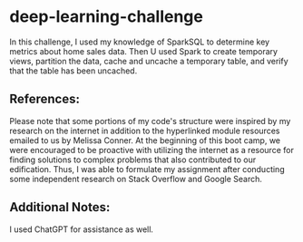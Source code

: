 # deep-learning-challenge

In this challenge, I used my knowledge of SparkSQL to determine key metrics about home sales data. Then U used Spark to create temporary views, partition the data, cache and uncache a temporary table, and verify that the table has been uncached.

References: 
-
Please note that some portions of my code's structure were inspired by my research on the internet in addition to the hyperlinked module resources emailed to us by Melissa Conner. At the beginning of this boot camp, we were encouraged to be proactive with utilizing the internet as a resource for finding solutions to complex problems that also contributed to our edification. Thus, I was able to formulate my assignment after conducting some independent research on Stack Overflow and Google Search.

Additional Notes: 
-
I used ChatGPT for assistance as well.
